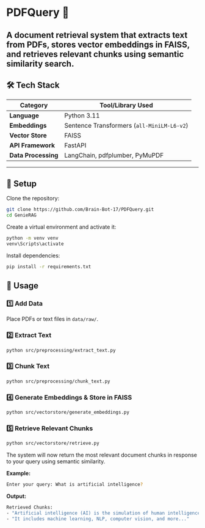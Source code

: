 # PDFQuery 🚀  
A **document retrieval system** that extracts text from PDFs, stores vector embeddings in **FAISS**, and retrieves relevant chunks using semantic similarity search. 
---

## **🛠️ Tech Stack**
| **Category**        | **Tool/Library Used** |
|---------------------|------------------------|
| **Language**         | Python 3.11             |
| **Embeddings**       | Sentence Transformers (`all-MiniLM-L6-v2`) |
| **Vector Store**     | FAISS                  |
| **API Framework**    | FastAPI                |
| **Data Processing**  | LangChain, pdfplumber, PyMuPDF |

---

## 🔹 Setup  
Clone the repository:  
```sh
git clone https://github.com/Brain-Bot-17/PDFQuery.git
cd GenieRAG

```

Create a virtual environment and activate it:  
```sh
python -m venv venv  
venv\Scripts\activate
```

Install dependencies:  
```sh
pip install -r requirements.txt
```

## 🔹 Usage  

### **1️⃣ Add Data**  
Place PDFs or text files in `data/raw/`.

### **2️⃣ Extract Text**  
```sh
python src/preprocessing/extract_text.py
```

### **3️⃣ Chunk Text**  
```sh
python src/preprocessing/chunk_text.py
```

### **4️⃣ Generate Embeddings & Store in FAISS**  
```sh
python src/vectorstore/generate_embeddings.py
```

### **5️⃣ Retrieve Relevant Chunks**  
```sh
python src/vectorstore/retrieve.py
```


The system will now return the most relevant document chunks in response to your query using semantic similarity.

**Example:**  
```sh
Enter your query: What is artificial intelligence?

```
**Output:**  
```sh
Retrieved Chunks:
- "Artificial intelligence (AI) is the simulation of human intelligence in machines..."
- "It includes machine learning, NLP, computer vision, and more..."

```
